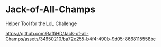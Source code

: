 # Jack-of-All-Champs
 Helper Tool for the LoL Challenge

https://github.com/RaffiHD/Jack-of-all-Champs/assets/34650210/ba72e255-b4f4-490b-9d05-8668115558bc
